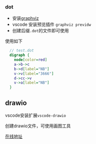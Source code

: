 ### dot
  * 安装[graphviz](http://www.graphviz.org/) 
  * vscode 安装预览插件 ```graphviz previdw```
  * 创建后缀```.dot```的文件即可使用
  
  使用如下
  ``` dot
    // test.dot
    digraph {
      node[color=red]
      a->b->c
      b->d[label="NB"]
      v->v[label="3666"]
      d->cc->v
      v->a[label="NB"]
    }
  ```


## drawio
  vscode安装扩展`vscode-drawio`
  
  创建drawio文件，可使用画图工具

  [在线地址](https://www.draw.io/)